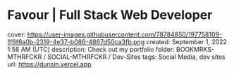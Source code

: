 # Favour | Full Stack Web Developer

cover: https://user-images.githubusercontent.com/78784850/197758109-1f6f6a0b-2319-4e37-b086-4867d50ca3fb.png
created: September 1, 2022 1:58 AM (UTC)
description: Check out my portfolio
folder: BOOKMRKS-MTHRFCKR / SOCIAL-MTHRFCKR / Dev-Sites
tags: Social Media, dev sites
url: https://dunsin.vercel.app